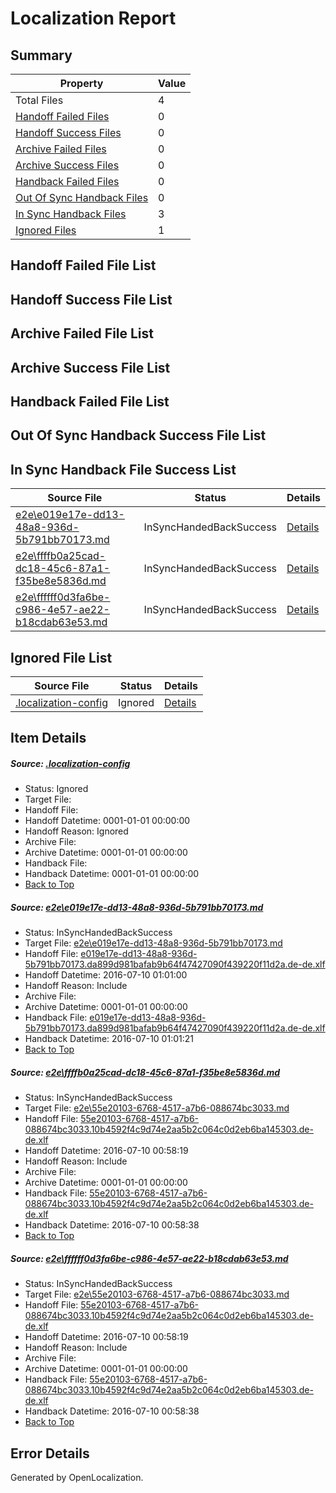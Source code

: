 # <a name='report-top'></a> Localization Report

## Summary
 Property | Value 
 -------- | ----- 
 Total Files | 4
[ Handoff Failed Files ](#handoff-failed-list)| 0
[ Handoff Success Files ](#handoff-success-list)| 0
[ Archive Failed Files ](#archive-failed-list)| 0
[ Archive Success Files ](#archive-success-list)| 0
[ Handback Failed Files ](#handback-failed-list)| 0
[ Out Of Sync Handback Files ](#outofsync-handback-success-list)| 0
[ In Sync Handback Files ](#insync-handback-success-list)| 3
[ Ignored Files ](#ignored-list)| 1

## <a name='handoff-failed-list'></a> Handoff Failed File List

## <a name='handoff-success-list'></a> Handoff Success File List

## <a name='archive-failed-list'></a> Archive Failed File List

## <a name='archive-success-list'></a> Archive Success File List

## <a name='handback-failed-list'></a> Handback Failed File List

## <a name='outofsync-handback-success-list'></a> Out Of Sync Handback Success File List

## <a name='insync-handback-success-list'></a> In Sync Handback File Success List
 Source File | Status | Details 
 ----------- | ------ | ------- 
 [e2e\e019e17e-dd13-48a8-936d-5b791bb70173.md](https://github.com/OpenLocalizationTestOrg/oltest/blob/c6ab71d6df73fb3bd4e3f0fdeca0da8b3ce90399/e2e/e019e17e-dd13-48a8-936d-5b791bb70173.md) | InSyncHandedBackSuccess | [Details](#ed653915231a20ab8e99e00f998a124a09333f491)
 [e2e\ffffb0a25cad-dc18-45c6-87a1-f35be8e5836d.md](https://github.com/OpenLocalizationTestOrg/oltest/blob/02c60ef62f7c2afd1e77a90e5a997ed1d3ea0f54/e2e/ffffb0a25cad-dc18-45c6-87a1-f35be8e5836d.md) | InSyncHandedBackSuccess | [Details](#905f0941e0614754f08e66bce359df99a4ccfb4d2)
 [e2e\ffffff0d3fa6be-c986-4e57-ae22-b18cdab63e53.md](https://github.com/OpenLocalizationTestOrg/oltest/blob/c6ab71d6df73fb3bd4e3f0fdeca0da8b3ce90399/e2e/ffffff0d3fa6be-c986-4e57-ae22-b18cdab63e53.md) | InSyncHandedBackSuccess | [Details](#905f0941e0614754f08e66bce359df99a4ccfb4d3)

## <a name='ignored-list'></a> Ignored File List
 Source File | Status | Details 
 ----------- | ------ | ------- 
 [.localization-config](https://github.com/OpenLocalizationTestOrg/oltest/blob/c6ab71d6df73fb3bd4e3f0fdeca0da8b3ce90399/.localization-config) | Ignored | [Details](#3d4f252ac210baf56311d7e97dcc2db10974dbd20)

## Item Details
##### <a name='3d4f252ac210baf56311d7e97dcc2db10974dbd20'></a> Source: [.localization-config](https://github.com/OpenLocalizationTestOrg/oltest/blob/c6ab71d6df73fb3bd4e3f0fdeca0da8b3ce90399/.localization-config)
* Status: Ignored
* Target File: 
* Handoff File: 
* Handoff Datetime: 0001-01-01 00:00:00
* Handoff Reason: Ignored
* Archive File: 
* Archive Datetime: 0001-01-01 00:00:00
* Handback File: 
* Handback Datetime: 0001-01-01 00:00:00
* [Back to Top](#report-top)

##### <a name='ed653915231a20ab8e99e00f998a124a09333f491'></a> Source: [e2e\e019e17e-dd13-48a8-936d-5b791bb70173.md](https://github.com/OpenLocalizationTestOrg/oltest/blob/c6ab71d6df73fb3bd4e3f0fdeca0da8b3ce90399/e2e/e019e17e-dd13-48a8-936d-5b791bb70173.md)
* Status: InSyncHandedBackSuccess
* Target File: [e2e\e019e17e-dd13-48a8-936d-5b791bb70173.md](https://github.com/OpenLocalizationTestOrg/oltest-dede-fly/blob/2fa6841f41b2aa5c63252c48db40ef49b35b5802/e2e/e019e17e-dd13-48a8-936d-5b791bb70173.md)
* Handoff File: [e019e17e-dd13-48a8-936d-5b791bb70173.da899d981bafab9b64f47427090f439220f11d2a.de-de.xlf](https://github.com/OpenLocalizationTestOrg/olhandoff-e2e/blob/cc7c4873d36bb270d5b9891cae066d46664e2a39/ol-handoff/OpenLocalizationTestOrg/oltest-dede-fly/ci/ht/e019e17e-dd13-48a8-936d-5b791bb70173.da899d981bafab9b64f47427090f439220f11d2a.de-de.xlf)
* Handoff Datetime: 2016-07-10 01:01:00
* Handoff Reason: Include
* Archive File: 
* Archive Datetime: 0001-01-01 00:00:00
* Handback File: [e019e17e-dd13-48a8-936d-5b791bb70173.da899d981bafab9b64f47427090f439220f11d2a.de-de.xlf](https://github.com/OpenLocalizationTestOrg/olhandback-e2e/blob/94ce092abe29e043a2d9d4ff109af852d8f8c879/ol-handback/OpenLocalizationTestOrg/oltest-dede-fly/ci/ht/e019e17e-dd13-48a8-936d-5b791bb70173.da899d981bafab9b64f47427090f439220f11d2a.de-de.xlf)
* Handback Datetime: 2016-07-10 01:01:21
* [Back to Top](#report-top)

##### <a name='905f0941e0614754f08e66bce359df99a4ccfb4d2'></a> Source: [e2e\ffffb0a25cad-dc18-45c6-87a1-f35be8e5836d.md](https://github.com/OpenLocalizationTestOrg/oltest/blob/02c60ef62f7c2afd1e77a90e5a997ed1d3ea0f54/e2e/ffffb0a25cad-dc18-45c6-87a1-f35be8e5836d.md)
* Status: InSyncHandedBackSuccess
* Target File: [e2e\55e20103-6768-4517-a7b6-088674bc3033.md](https://github.com/OpenLocalizationTestOrg/oltest-dede-fly/blob/7b470d22eb2d6796171f3bb6de86f46f8757947b/e2e/55e20103-6768-4517-a7b6-088674bc3033.md)
* Handoff File: [55e20103-6768-4517-a7b6-088674bc3033.10b4592f4c9d74e2aa5b2c064c0d2eb6ba145303.de-de.xlf](https://github.com/OpenLocalizationTestOrg/olhandoff-e2e/blob/27f4055d82ce8f4a9508995fe07bda7d526e695b/ol-handoff/OpenLocalizationTestOrg/oltest-dede-fly/ci/ht/55e20103-6768-4517-a7b6-088674bc3033.10b4592f4c9d74e2aa5b2c064c0d2eb6ba145303.de-de.xlf)
* Handoff Datetime: 2016-07-10 00:58:19
* Handoff Reason: Include
* Archive File: 
* Archive Datetime: 0001-01-01 00:00:00
* Handback File: [55e20103-6768-4517-a7b6-088674bc3033.10b4592f4c9d74e2aa5b2c064c0d2eb6ba145303.de-de.xlf](https://github.com/OpenLocalizationTestOrg/olhandback-e2e/blob/8d207f1ecf10765d0cbd9a61e8bdbfc7b756a1b4/ol-handback/OpenLocalizationTestOrg/oltest-dede-fly/ci/ht/55e20103-6768-4517-a7b6-088674bc3033.10b4592f4c9d74e2aa5b2c064c0d2eb6ba145303.de-de.xlf)
* Handback Datetime: 2016-07-10 00:58:38
* [Back to Top](#report-top)

##### <a name='905f0941e0614754f08e66bce359df99a4ccfb4d3'></a> Source: [e2e\ffffff0d3fa6be-c986-4e57-ae22-b18cdab63e53.md](https://github.com/OpenLocalizationTestOrg/oltest/blob/c6ab71d6df73fb3bd4e3f0fdeca0da8b3ce90399/e2e/ffffff0d3fa6be-c986-4e57-ae22-b18cdab63e53.md)
* Status: InSyncHandedBackSuccess
* Target File: [e2e\55e20103-6768-4517-a7b6-088674bc3033.md](https://github.com/OpenLocalizationTestOrg/oltest-dede-fly/blob/7b470d22eb2d6796171f3bb6de86f46f8757947b/e2e/55e20103-6768-4517-a7b6-088674bc3033.md)
* Handoff File: [55e20103-6768-4517-a7b6-088674bc3033.10b4592f4c9d74e2aa5b2c064c0d2eb6ba145303.de-de.xlf](https://github.com/OpenLocalizationTestOrg/olhandoff-e2e/blob/27f4055d82ce8f4a9508995fe07bda7d526e695b/ol-handoff/OpenLocalizationTestOrg/oltest-dede-fly/ci/ht/55e20103-6768-4517-a7b6-088674bc3033.10b4592f4c9d74e2aa5b2c064c0d2eb6ba145303.de-de.xlf)
* Handoff Datetime: 2016-07-10 00:58:19
* Handoff Reason: Include
* Archive File: 
* Archive Datetime: 0001-01-01 00:00:00
* Handback File: [55e20103-6768-4517-a7b6-088674bc3033.10b4592f4c9d74e2aa5b2c064c0d2eb6ba145303.de-de.xlf](https://github.com/OpenLocalizationTestOrg/olhandback-e2e/blob/8d207f1ecf10765d0cbd9a61e8bdbfc7b756a1b4/ol-handback/OpenLocalizationTestOrg/oltest-dede-fly/ci/ht/55e20103-6768-4517-a7b6-088674bc3033.10b4592f4c9d74e2aa5b2c064c0d2eb6ba145303.de-de.xlf)
* Handback Datetime: 2016-07-10 00:58:38
* [Back to Top](#report-top)


## Error Details

Generated by OpenLocalization.
